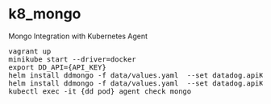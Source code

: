 # k8_mongo
Mongo Integration with Kubernetes Agent

<pre>
vagrant up
minikube start --driver=docker 
export DD_API={API_KEY}
helm install ddmongo -f data/values.yaml  --set datadog.apiKey=${DD_API} datadog/datadog && kubectl apply -f data/mongo_ad_v2.yaml #AD v2
helm install ddmongo -f data/values.yaml  --set datadog.apiKey=${DD_API} datadog/datadog && kubectl apply -f data/mongo_ad_v1.yaml #AD v1
kubectl exec -it {dd_pod} agent check mongo</pre>
